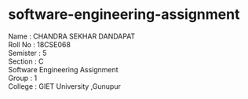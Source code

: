 # software-engineering-assignment
Name : CHANDRA SEKHAR DANDAPAT
<br>
Roll No : 18CSE068
<br>
Semister : 5
<br>
Section : C
<br>
Software Engineering Assignment
<br>
Group : 1
<br>
College : GIET University ,Gunupur
